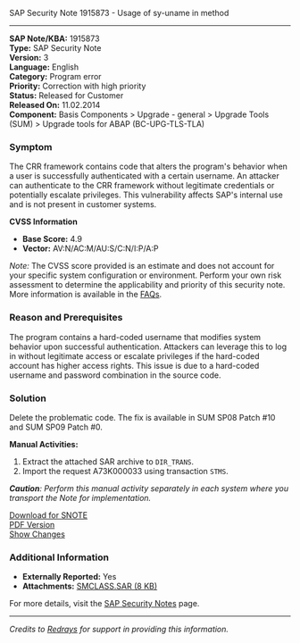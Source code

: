 SAP Security Note 1915873 - Usage of sy-uname in method

---

**SAP Note/KBA:** 1915873  
**Type:** SAP Security Note  
**Version:** 3  
**Language:** English  
**Category:** Program error  
**Priority:** Correction with high priority  
**Status:** Released for Customer  
**Released On:** 11.02.2014  
**Component:** Basis Components > Upgrade - general > Upgrade Tools (SUM) > Upgrade tools for ABAP (BC-UPG-TLS-TLA)

### Symptom

The CRR framework contains code that alters the program's behavior when a user is successfully authenticated with a certain username. An attacker can authenticate to the CRR framework without legitimate credentials or potentially escalate privileges. This vulnerability affects SAP's internal use and is not present in customer systems.

**CVSS Information**  
- **Base Score:** 4.9  
- **Vector:** AV:N/AC:M/AU:S/C:N/I:P/A:P  

*Note:* The CVSS score provided is an estimate and does not account for your specific system configuration or environment. Perform your own risk assessment to determine the applicability and priority of this security note. More information is available in the [FAQs](https://me.sap.com/securitynotes/).

### Reason and Prerequisites

The program contains a hard-coded username that modifies system behavior upon successful authentication. Attackers can leverage this to log in without legitimate access or escalate privileges if the hard-coded account has higher access rights. This issue is due to a hard-coded username and password combination in the source code.

### Solution

Delete the problematic code. The fix is available in SUM SP08 Patch #10 and SUM SP09 Patch #0.

**Manual Activities:**  
1. Extract the attached SAR archive to `DIR_TRANS`.
2. Import the request A73K000033 using transaction `STMS`.

*<B>Caution</B>: Perform this manual activity separately in each system where you transport the Note for implementation.*

[Download for SNOTE](https://notesdownloads.sap.com/note/0040000011313782017)  
[PDF Version](https://me.sap.com/sap/support/sfm/notes/print/0001915873?language=en-US&token=E7141D05FF7AC7174AA001550CE54673)  
[Show Changes](https://me.sap.com/notesLatestChanges/0001915873/E/diff)

### Additional Information

- **Externally Reported:** Yes
- **Attachments:** [SMCLASS.SAR (8 KB)](https://me.sap.com/sap/support/sapnotes/public/services/attachment.htm?iv_key=012003146900001042212013&iv_version=0003&iv_guid=4B5BA9E77529EC4790D52AF507D36A2A)

For more details, visit the [SAP Security Notes](https://me.sap.com/securitynotes/) page.

---

*Credits to [Redrays](https://redrays.io) for support in providing this information.*